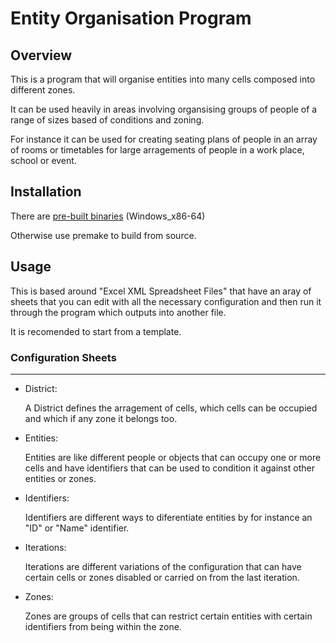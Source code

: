 # Entity Organisation Program

## Overview

This is a program that will organise entities into many cells composed into different zones.

It can be used heavily in areas involving organsising groups of people of a range of sizes based of conditions and zoning.

For instance it can be used for creating seating plans of people in an array of rooms or timetables for large arragements of people in a work place, school or event.

## Installation

There are [pre-built binaries](https://github.com/samgeorgedixon/entity_organisation_program/releases) (Windows_x86-64)

Otherwise use premake to build from source.

## Usage

This is based around "Excel XML Spreadsheet Files" that have an aray of sheets that you can edit with all the necessary configuration and then run it through the program which outputs into another file.

It is recomended to start from a template.

### Configuration Sheets
---
- District:

    A District defines the arragement of cells, which cells can be occupied and which if any zone it belongs too.

- Entities:

    Entities are like different people or objects that can occupy one or more cells and have identifiers that can be used to condition it against other entities or zones.

- Identifiers:

    Identifiers are different ways to diferentiate entities by for instance an "ID" or "Name" identifier.

- Iterations:

    Iterations are different variations of the configuration that can have certain cells or zones disabled or carried on from the last iteration.

- Zones:

    Zones are groups of cells that can restrict certain entities with certain identifiers from being within the zone.
